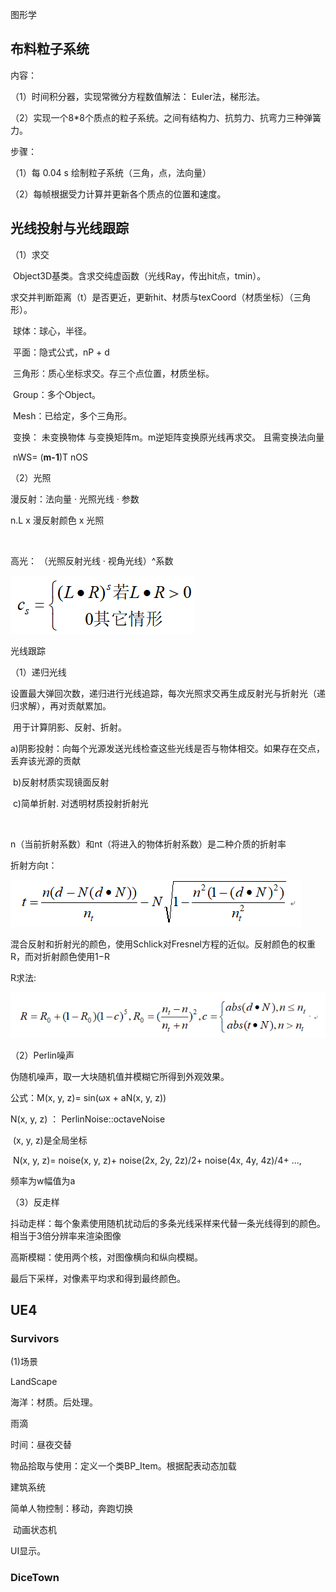 图形学

## 布料粒子系统

内容：

（1）时间积分器，实现常微分方程数值解法： Euler法，梯形法。

（2）实现一个8*8个质点的粒子系统。之间有结构力、抗剪力、抗弯力三种弹簧力。

步骤：

（1）每 0.04 s 绘制粒子系统（三角，点，法向量）

（2）每帧根据受力计算并更新各个质点的位置和速度。





## 光线投射与光线跟踪

（1）求交

​		Object3D基类。含求交纯虚函数（光线Ray，传出hit点，tmin）。

​		求交并判断距离（t）是否更近，更新hit、材质与texCoord（材质坐标）（三角形）。

​			球体：球心，半径。

​			平面：隐式公式，nP + d

​			三角形：质心坐标求交。存三个点位置，材质坐标。

​			Group：多个Object。

​			Mesh：已给定，多个三角形。

​			变换： 未变换物体 与变换矩阵m。m逆矩阵变换原光线再求交。 且需变换法向量

​								nWS= (**m-1**)T  nOS

（2）光照

漫反射：法向量 · 光照光线 · 参数

n.L  x 漫反射颜色 x 光照

​	

高光：  （光照反射光线 · 视角光线）^系数

![image-20210408203306066](简历项目.assets/image-20210408203306066.png)



光线跟踪

（1）递归光线

​	设置最大弹回次数，递归进行光线追踪，每次光照求交再生成反射光与折射光（递归求解），再对贡献累加。

​	用于计算阴影、反射、折射。

​		a)阴影投射：向每个光源发送光线检查这些光线是否与物体相交。如果存在交点，丢弃该光源的贡献	

​		b)反射材质实现镜面反射

​		c)简单折射. 对透明材质投射折射光

​	



n（当前折射系数）和nt（将进入的物体折射系数）是二种介质的折射率

折射方向t：

![image-20210408213339883](简历项目.assets/image-20210408213339883.png)

混合反射和折射光的颜色，使用Schlick对Fresnel方程的近似。反射颜色的权重R，而对折射颜色使用1−R

R求法:

![image-20210408213248600](简历项目.assets/image-20210408213248600.png)



（2）Perlin噪声

伪随机噪声，取一大块随机值并模糊它所得到外观效果。

公式：M(x, y, z)= sin(ωx + aN(x, y, z))



N(x, y, z) ： PerlinNoise::octaveNoise

​					(x, y, z)是全局坐标 

​					N(x, y, z)= noise(x, y, z)+ noise(2x, 2y, 2z)/2+ noise(4x, 4y, 4z)/4+ ..., 

频率为w幅值为a



（3）反走样

抖动走样：每个象素使用随机扰动后的多条光线采样来代替一条光线得到的颜色。相当于3倍分辨率来渲染图像

高斯模糊：使用两个核，对图像横向和纵向模糊。

最后下采样，对像素平均求和得到最终颜色。





## UE4

### Survivors

(1)场景

LandScape

海洋：材质。后处理。

雨滴

时间：昼夜交替

物品拾取与使用：定义一个类BP_Item。根据配表动态加载

建筑系统

简单人物控制：移动，奔跑切换

​							动画状态机

UI显示。

### DiceTown











